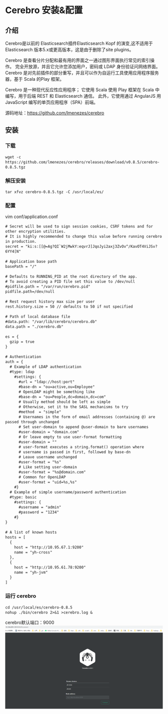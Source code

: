 # Cerebro 安装&配置

## 介绍
Cerebro是以前的 Elasticsearch插件Elasticsearch Kopf 的演变,这不适用于 Elasticsearch 版本5.x或更高版本，这是由于删除了site plugins。

Cerebro 是查看分片分配和最有用的界面之一通过图形界面执行常见的索引操作。 完全开放源，并且它允许您添加用户，密码或 LDAP 身份验证问网络界面。Cerebro 是对先前插件的部分重写，并且可以作为自运行工具使用应用程序服务器，基于 Scala 的Play 框架。

Cerebro 是一种现代反应性应用程序； 它使用 Scala 使用 Play 框架在 Scala 中编写，用于后端 REST 和 Elasticsearch 通信。 此外，它使用通过 AngularJS 用JavaScript 编写的单页应用程序（SPA）前端。

源码地址：https://github.com/lmenezes/cerebro

## 安装

### 下载
~~~
wget -c https://github.com/lmenezes/cerebro/releases/download/v0.8.5/cerebro-0.8.5.tgz
~~~

### 解压安装
~~~
tar xfvz cerebro-0.8.5.tgz -C /usr/local/es/
~~~

### 配置
vim conf/application.conf
~~~
# Secret will be used to sign session cookies, CSRF tokens and for other encryption utilities.
# It is highly recommended to change this value before running cerebro in production.
secret = "ki:s:[[@=Ag?QI`W2jMwkY:eqvrJ]JqoJyi2axj3ZvOv^/KavOT4ViJSv?6YY4[N"

# Application base path
basePath = "/"

# Defaults to RUNNING_PID at the root directory of the app.
# To avoid creating a PID file set this value to /dev/null
#pidfile.path = "/var/run/cerebro.pid"
pidfile.path=/dev/null

# Rest request history max size per user
rest.history.size = 50 // defaults to 50 if not specified

# Path of local database file
#data.path: "/var/lib/cerebro/cerebro.db"
data.path = "./cerebro.db"

es = {
  gzip = true
}

# Authentication
auth = {
  # Example of LDAP authentication
  #type: ldap
    #settings: {
      #url = "ldap://host:port"
      #base-dn = "ou=active,ou=Employee"
      # OpenLDAP might be something like
      #base-dn = "ou=People,dc=domain,dc=com"
      # Usually method should be left as simple
      # Otherwise, set it to the SASL mechanisms to try
      #method  = "simple"
      # Usernames in the form of email addresses (containing @) are passed through unchanged
      # Set user-domain to append @user-domain to bare usernames
      #user-domain = "domain.com"
      # Or leave empty to use user-format formatting
      #user-domain = ""
      # user-format executes a string.format() operation where
      # username is passed in first, followed by base-dn
      # Leave username unchanged
      #user-format = "%s"
      # Like setting user-domain
      #user-format = "%s@domain.com"
      # Common for OpenLDAP
      #user-format = "uid=%s,%s"
    #}
  # Example of simple username/password authentication
  #type: basic
    #settings: {
      #username = "admin"
      #password = "1234"
    #}
}

# A list of known hosts
hosts = [
  {
    host = "http://10.95.67.1:9200"
    name = "yh-cross"
  },
  {
    host = "http://10.95.61.78:9200"
    name = "yh-jvm"
  }
]
~~~

### 运行 cerebro
~~~
cd /usr/local/es/cerebro-0.8.5
nohup ./bin/cerebro 2>&1 >cerebro.log &
~~~
cerebro默认端口：9000
![](images/cerebro-home.png)

